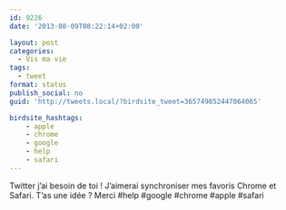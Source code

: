 ```yaml
---
id: 9226
date: '2013-08-09T08:22:14+02:00'

layout: post
categories:
  - Vis ma vie
tags:
  - tweet
format: status
publish_social: no
guid: 'http://tweets.local/?birdsite_tweet=365749852447064065'

birdsite_hashtags:
    - apple
    - chrome
    - google
    - help
    - safari
---
```


Twitter j’ai besoin de toi ! J’aimerai synchroniser mes favoris Chrome et Safari. T’as une idée ? Merci #help #google #chrome #apple #safari